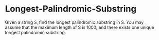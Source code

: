 # Longest-Palindromic-Substring
Given a string S, find the longest palindromic substring in S. You may assume that the maximum length of S is 1000, and there exists one unique longest palindromic substring.
